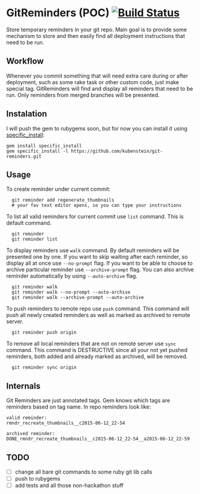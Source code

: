 GitReminders (POC) [![Build Status](https://travis-ci.org/kubenstein/git-reminders.png?branch=master)](https://travis-ci.org/kubenstein/git-reminders)
=============

Store temporary reminders in your git repo. Main goal is to provide some mechanism to store and then easily find all deployment instructions that need to be run.

Workflow
---------

Whenever you commit something that will need extra care during or after deployment, such as some rake task or other custom code, just make special tag.
GitReminders will find and display all reminders that need to be run. Only reminders from merged branches will be presented.

Instalation
---------
I will push the gem to rubygems soon, but for now you can install it using [specific_install](https://github.com/rdp/specific_install):

```
gem install specific_install
gem specific_install -l https://github.com/kubenstein/git-reminders.git 
```

Usage
---------
To create reminder under current commit:

```
  git reminder add regenerate_thumbnails
  # your fav text editor opens, so you can type your instructions
```

To list all valid reminders for current commit use `list` command. This is default command.

```
  git reminder
  git reminder list
```

To display reminders use `walk` command. By default reminders will be presented one by one.
If you want to skip waiting after each reminder, so display all at once use `--no-prompt` flag.
If you want to be able to choose to archive particular reminder use `--archive-prompt` flag.
You can also archive reminder automatically by using `--auto-archive` flag.


```
  git reminder walk
  git reminder walk --no-prompt --auto-archive
  git reminder walk --archive-prompt --auto-archive
```

To push reminders to remote repo use `push` command. This command will push all newly created reminders as well as marked as archived to remote server.

```
  git reminder push origin
```

To remove all local reminders that are not on remote server use `sync` command. This command is DESTRUCTIVE since all your not yet pushed reminders, both added and already marked as archived, will be removed.

```
  git reminder sync origin
```

Internals
---------
Git Reminders are just annotated tags. Gem knows which tags are reminders based on tag name. In repo reminders look like:

```
valid reminder:
rmndr_recreate_thumbnails__c2015-06-12_22-54

archived reminder:
DONE_rmndr_recreate_thumbnails__c2015-06-12_22-54__a2015-06-12_22-59
```


TODO
---------
- [ ] change all bare git commands to some ruby git lib calls
- [ ] push to rubygems
- [ ] add tests and all those non-hackathon stuff
